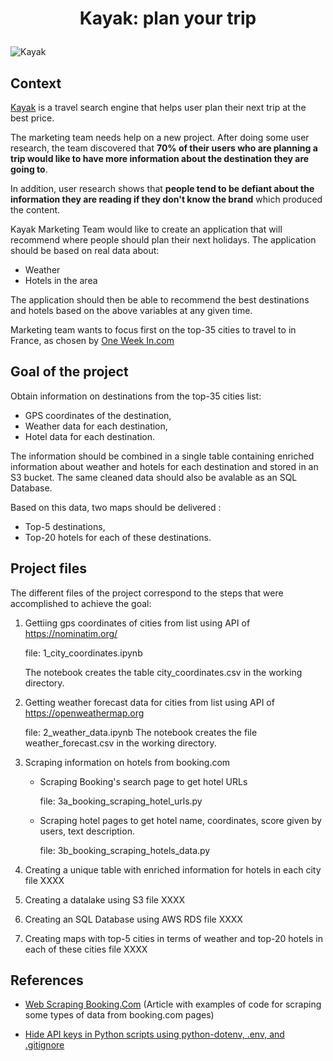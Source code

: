 # <p align="center">Kayak: plan your trip</p>

![Kayak](https://seekvectorlogo.com/wp-content/uploads/2018/01/kayak-vector-logo.png)

## Context 

<a href="https://www.kayak.com" target="_blank">Kayak</a> is a travel search engine that helps user plan their next trip at the best price.

The marketing team needs help on a new project. After doing some user research, the team discovered that **70% of their users who are planning a trip would like to have more information about the destination they are going to**. 

In addition, user research shows that **people tend to be defiant about the information they are reading if they don't know the brand** which produced the content. 

Kayak Marketing Team would like to create an application that will recommend where people should plan their next holidays. The application should be based on real data about:

* Weather 
* Hotels in the area 

The application should then be able to recommend the best destinations and hotels based on the above variables at any given time. 

Marketing team wants to focus first on the top-35 cities to travel to in France, as chosen by <a href="https://one-week-in.com/35-cities-to-visit-in-france/" target="_blank">One Week In.com</a>

## Goal of the project
Obtain information on destinations from the top-35 cities list:
- GPS coordinates of the destination,
- Weather data for each destination,
- Hotel data for each destination.

The information should be combined in a single table containing enriched information about weather and hotels for each destination and stored in an S3 bucket. The same cleaned data should also be avalable as an SQL Database.

Based on this data, two maps should be delivered :
- Top-5 destinations,
- Top-20 hotels for each of these destinations.


## Project files
The different files of the project correspond to the steps that were accomplished to achieve the goal:

1. Gettiing gps coordinates of cities from list using API of https://nominatim.org/ 

    file:  1_city_coordinates.ipynb
    
    The notebook creates the table city_coordinates.csv in the working directory.

2. Getting weather forecast data for cities from list using API of https://openweathermap.org

    file: 2_weather_data.ipynb
    The notebook creates the file weather_forecast.csv in the working directory.


3. Scraping information on hotels from booking.com
    - Scraping Booking's search page to get hotel URLs

         file: 3a_booking_scraping_hotel_urls.py
    - Scraping hotel pages to get hotel name, coordinates, score given by users, text description.
    
        file:  3b_booking_scraping_hotels_data.py

4. Creating a unique table with enriched information for hotels in each city
file XXXX

5. Creating a datalake using S3
file XXXX

6. Creating an SQL Database using AWS RDS
file XXXX

7. Creating maps with top-5 cities in terms of weather and top-20 hotels in each of these cities
file XXXX



## References

- [Web Scraping Booking.Com](https://www.scrapingbee.com/blog/web-scraping-booking/) (Article with examples of code for scraping some types of data from booking.com pages)

- [Hide API keys in Python scripts using python-dotenv, .env, and .gitignore](https://www.youtube.com/watch?v=YdgIWTYQ69A/)